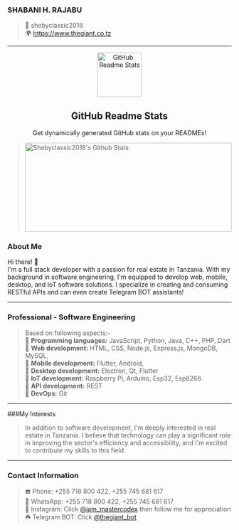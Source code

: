 ### SHABANI H. RAJABU
> 👤 shebyclassic2018 <br>
> 🌍 https://www.thegiant.co.tz

-----



<p align="center">
 <img width="100px" src="https://res.cloudinary.com/anuraghazra/image/upload/v1594908242/logo_ccswme.svg" align="center" alt="GitHub Readme Stats" />
 <h2 align="center">GitHub Readme Stats</h2>
 <p align="center">Get dynamically generated GitHub stats on your READMEs!</p>
</p>
<!--   <p align="center">
    <a href="https://github.com/shebyclassic2018/github-readme-stats/actions">
      <img alt="Tests Passing" src="https://github.com/shebyclassic2018/github-readme-stats/workflows/Test/badge.svg" />
    </a>
    <a href="https://github.com/shebyclassic2018/github-readme-stats/graphs/contributors">
      <img alt="GitHub Contributors" src="https://img.shields.io/github/contributors/shebyclassic2018/github-readme-stats" />
    </a>
    <a href="https://codecov.io/gh/shebyclassic2018/github-readme-stats">
      <img src="https://codecov.io/gh/anuraghazra/github-readme-stats/branch/master/graph/badge.svg" />
    </a>
    <a href="https://github.com/anuraghazra/github-readme-stats/issues">
      <img alt="Issues" src="https://img.shields.io/github/issues/anuraghazra/github-readme-stats?color=0088ff" />
    </a>
    <a href="https://github.com/anuraghazra/github-readme-stats/pulls">
      <img alt="GitHub pull requests" src="https://img.shields.io/github/issues-pr/anuraghazra/github-readme-stats?color=0088ff" />
    </a>
    <br />
    <br />
    <a href="https://a.paddle.com/v2/click/16413/119403?link=1227">
      <img src="https://img.shields.io/badge/Supported%20by-VSCode%20Power%20User%20%E2%86%92-gray.svg?colorA=655BE1&colorB=4F44D6&style=for-the-badge"/>
    </a>
    <a href="https://a.paddle.com/v2/click/16413/119403?link=2345">
      <img src="https://img.shields.io/badge/Supported%20by-Node%20Cli.com%20%E2%86%92-gray.svg?colorA=61c265&colorB=4CAF50&style=for-the-badge"/>
    </a>
  </p> -->
  
> <img width=100% height=200px alt="Shebyclassic2018's Github Stats" src="https://github-readme-stats.vercel.app/api?username=shebyclassic2018&show_icons=true&hide_border=true&count_private=true&theme=dark" />  

### About Me
Hi there! 👋 <br>
I'm a full stack developer with a passion for real estate in Tanzania. With my background in software engineering, I'm equipped to develop web, mobile, desktop, and IoT software solutions. I specialize in creating and consuming RESTful APIs and can even create Telegram BOT assistants!




-----


### Professional - Software Engineering
> Based on following aspects:- <br>
>  🏁 **Programming languages:** JavaScript, Python, Java, C++, PHP, Dart<br>
>  🏁 **Web development:** HTML, CSS, Node.js, Express.js, MongoDB, MySQL,<br>
>  🏁 **Mobile development:** Flutter, Android,<br>
>  🏁 **Desktop development:** Electron, Qt, Flutter<br>
>  🏁 **IoT development:** Raspberry Pi, Arduino, Esp32, Esp8266 <br>
>  🏁 **API development:** REST <br>
>  🏁 **DevOps:** Git


-----



###My Interests
> In addition to software development, I'm deeply interested in real estate in Tanzania. I believe that technology can play a significant role in improving the sector's efficiency and accessibility, and I'm excited to contribute my skills to this field.



-----


### Contact Information
> ☎️ Phone: +255 718 800 422, +255 745 681 617 <br>
🌱 WhatsApp: +255 718 800 422, +255 745 681 617 <br>
🍁 Instagram: Click [@iam_mastercodex](https://www.instagram.com/iam_mastercodex/) then follow me for appreciation<br>
☘️ Telegram BOT: Click [@thegiant_bot](http://t.me/iam_thegiant_bot)







 


